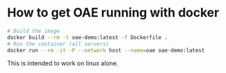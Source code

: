 # How to get OAE running with docker

```bash
# Build the image
docker build --rm -t oae-demo:latest -f Dockerfile .
# Run the container (all servers)
docker run --rm -it -P --network host --name=oae oae-demo:latest
```

This is intended to work on linux alone.
